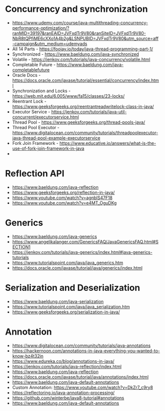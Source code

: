 # Concurrency and synchronization
 * https://www.udemy.com/course/java-multithreading-concurrency-performance-optimization/?ranMID=39197&ranEAID=JVFxdTr9V80&ranSiteID=JVFxdTr9V80-NbR8tQPfiME6cXXo1A4b2g&LSNPUBID=JVFxdTr9V80&utm_source=aff-campaign&utm_medium=udemyads
 * All 14 Parts - https://foojay.io/today/java-thread-programming-part-1/
 * Synchronized - https://www.baeldung.com/java-synchronized
 * Volatile - https://jenkov.com/tutorials/java-concurrency/volatile.html
 * Completable Future - https://www.baeldung.com/java-completablefuture
 * Oracle Docs - https://docs.oracle.com/javase/tutorial/essential/concurrency/index.html
 * Synchronization and Locks - https://web.mit.edu/6.005/www/fa15/classes/23-locks/
 * Reentrant Lock - https://www.geeksforgeeks.org/reentrantreadwritelock-class-in-java/
 * Executor Service - https://jenkov.com/tutorials/java-util-concurrent/executorservice.html
 * Thread Pool - https://www.geeksforgeeks.org/thread-pools-java/
 * Thread Pool Executor - https://www.digitalocean.com/community/tutorials/threadpoolexecutor-java-thread-pool-example-executorservice
 * Fork Join Framework - https://www.educative.io/answers/what-is-the-use-of-fork-join-framework-in-java
 * 
# Reflection API
 * https://www.baeldung.com/java-reflection
 * https://www.geeksforgeeks.org/reflection-in-java/
 * https://www.youtube.com/watch?v=agnblS47F18
 * https://www.youtube.com/watch?v=e4MT_OguDKg
# Generics
 * https://www.baeldung.com/java-generics
 * https://www.angelikalanger.com/GenericsFAQ/JavaGenericsFAQ.html#SECTION1
 * https://jenkov.com/tutorials/java-generics/index.html#java-generics-tutorials
 * https://www.tutorialspoint.com/java/java_generics.htm
 * https://docs.oracle.com/javase/tutorial/java/generics/index.html
# Serialization and Deserialization
 * https://www.baeldung.com/java-serialization
 * https://www.tutorialspoint.com/java/java_serialization.htm
 * https://www.geeksforgeeks.org/serialization-in-java/
# Annotation
 * https://www.digitalocean.com/community/tutorials/java-annotations
 * https://hackernoon.com/annotations-in-java-everything-you-wanted-to-know-bz4t32in
 * https://www.edureka.co/blog/annotations-in-java/
 * https://jenkov.com/tutorials/java-reflection/index.html
 * https://www.baeldung.com/java-reflection
 * https://docs.oracle.com/javase/tutorial/java/annotations/index.html
 * https://www.baeldung.com/java-default-annotations
 * Custom Annotation: https://www.youtube.com/watch?v=DkZr7_c9ry8
 * https://reflectoring.io/java-annotation-processing/
 * https://github.com/winterbe/java8-tutorial#annotations
 * https://www.baeldung.com/java-default-annotations
